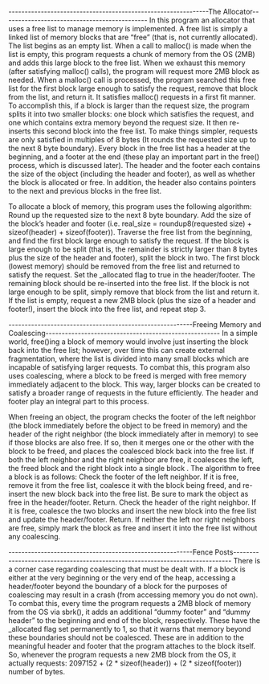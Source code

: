 --------------------------------------------------------------The Allocator---------------------------------------------
        In this program an allocator that uses a free list to manage memory is implemented. A free list is simply a linked list of memory blocks that are “free” (that is, not currently allocated). The list begins as an empty list. When a call to malloc() is made when the list is empty, this program requests a chunk of memory from the OS (2MB) and adds this large block to the free list. When we exhaust this memory (after satisfying malloc() calls), the program will request more 2MB block as needed.
        When a malloc() call is processed, the program searched this free list for the first block large enough to satisfy the request, remove that block from the list, and return it. It satisfies malloc() requests in a first fit manner. To accomplish this, if a block is larger than the request size, the program splits it into two smaller blocks: one block which satisfies the request, and one which contains extra memory beyond the request size. It then re-inserts this second block into the free list. To make things simpler, requests are only satisfied in multiples of 8 bytes (It rounds the requested size up to the next 8 byte boundary).
Every block in the free list has a header at the beginning, and a footer at the end (these play an important part in the free() process, which is discussed later). The header and the footer each contains the size of the object (including the header and footer), as well as whether the block is allocated or free. In addition, the header also contains pointers to the next and previous blocks in the free list.

To allocate a block of memory, this program uses the following algorithm:
Round up the requested size to the next 8 byte boundary.
Add the size of the block’s header and footer (i.e. real_size = roundup8(requested size) + sizeof(header) + sizeof(footer)).
Traverse the free list from the beginning, and find the first block large enough to satisfy the request.
If the block is large enough to be split (that is, the remainder is strictly larger than 8 bytes plus the size of the header and footer), split the block in two. The first block (lowest memory) should be removed from the free list and returned to satisfy the request. Set the _allocated flag to true in the header/footer. The remaining block should be re-inserted into the free list.
If the block is not large enough to be split, simply remove that block from the list and return it.
If the list is empty, request a new 2MB block (plus the size of a header and footer!), insert the block into the free list, and repeat step 3.

---------------------------------------------------------Freeing Memory and Coalescing------------------------------------------------------
        In a simple world, free()ing a block of memory would involve just inserting the block back into the free list; however, over time this can create external fragmentation, where the list is divided into many small blocks which are incapable of satisfying larger requests. To combat this, this program also uses coalescing, where a block to be freed is merged with free memory immediately adjacent to the block. This way, larger blocks can be created to satisfy a broader range of requests in the future efficiently.
The header and footer play an integral part to this process. 

When freeing an object, the program checks the footer of the left neighbor (the block immediately before the object to be freed in memory) and the header of the right neighbor (the block immediately after in memory) to see if those blocks are also free. If so, then it merges one or the other with the block to be freed, and places the coalesced block back into the free list. If both the left neighbor and the right neighbor are free, it coalesces the left, the freed block and the right block into a single block . The algorithm to free a block is as follows:
Check the footer of the left neighbor. If it is free, remove it from the free list, coalesce it with the block being freed, and re-insert the new block back into the free list. Be sure to mark the object as free in the header/footer. Return.
Check the header of the right neighbor. If it is free, coalesce the two blocks and insert the new block into the free list and update the header/footer. Return.
If neither the left nor right neighbors are free, simply mark the block as free and insert it into the free list without any coalescing.
        
---------------------------------------------------------Fence Posts-----------------------------------------------------------------------------
        There is a corner case regarding coalescing that must be dealt with. If a block is either at the very beginning or the very end of the heap, accessing a header/footer beyond the boundary of a block for the purposes of coalescing may result in a crash (from accessing memory you do not own). To combat this, every time the program requests a 2MB block of memory from the OS via sbrk(), it adds an additional “dummy footer” and “dummy header” to the beginning and end of the block, respectively. These have the _allocated flag set permanently to 1, so that it warns that memory beyond these boundaries should not be coalesced. These are in addition to the meaningful header and footer that the program attaches to the block itself. So, whenever the program requests a new 2MB block from the OS, it actually requests:
 2097152 + (2 * sizeof(header)) + (2 * sizeof(footer)) 
number of bytes.

